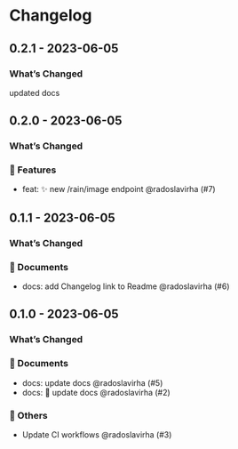 # Changelog

## 0.2.1 - 2023-06-05

### What’s Changed

updated docs

## 0.2.0 - 2023-06-05

### What’s Changed

### 🚀 Features

- feat: :sparkles: new /rain/image endpoint @radoslavirha (#7)

## 0.1.1 - 2023-06-05

### What’s Changed

### 📃 Documents

- docs: add Changelog link to Readme @radoslavirha (#6)

## 0.1.0 - 2023-06-05

### What’s Changed

### 📃 Documents

- docs: update docs @radoslavirha (#5)
- docs: :memo: update docs @radoslavirha (#2)

### 🔬 Others

- Update CI workflows @radoslavirha (#3)
